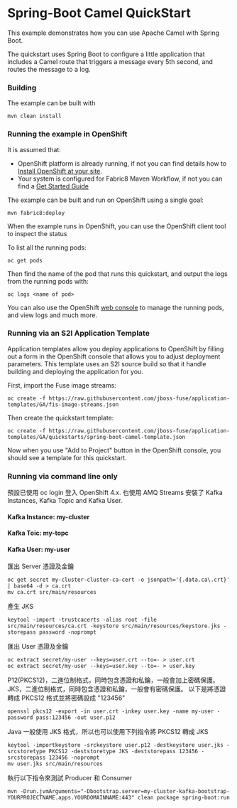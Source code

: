 # Spring-Boot Camel QuickStart

This example demonstrates how you can use Apache Camel with Spring Boot.

The quickstart uses Spring Boot to configure a little application that includes a Camel route that triggers a message every 5th second, and routes the message to a log.

### Building

The example can be built with

    mvn clean install

### Running the example in OpenShift

It is assumed that:
- OpenShift platform is already running, if not you can find details how to [Install OpenShift at your site](https://docs.openshift.com/container-platform/3.3/install_config/index.html).
- Your system is configured for Fabric8 Maven Workflow, if not you can find a [Get Started Guide](https://access.redhat.com/documentation/en/red-hat-jboss-middleware-for-openshift/3/single/red-hat-jboss-fuse-integration-services-20-for-openshift/)

The example can be built and run on OpenShift using a single goal:

    mvn fabric8:deploy

When the example runs in OpenShift, you can use the OpenShift client tool to inspect the status

To list all the running pods:

    oc get pods

Then find the name of the pod that runs this quickstart, and output the logs from the running pods with:

    oc logs <name of pod>

You can also use the OpenShift [web console](https://docs.openshift.com/container-platform/3.3/getting_started/developers_console.html#developers-console-video) to manage the
running pods, and view logs and much more.

### Running via an S2I Application Template

Application templates allow you deploy applications to OpenShift by filling out a form in the OpenShift console that allows you to adjust deployment parameters.  This template uses an S2I source build so that it handle building and deploying the application for you.

First, import the Fuse image streams:

    oc create -f https://raw.githubusercontent.com/jboss-fuse/application-templates/GA/fis-image-streams.json

Then create the quickstart template:

    oc create -f https://raw.githubusercontent.com/jboss-fuse/application-templates/GA/quickstarts/spring-boot-camel-template.json

Now when you use "Add to Project" button in the OpenShift console, you should see a template for this quickstart. 

### Running via command line only

預設已使用 oc login 登入 OpenShift 4.x. 也使用 AMQ Streams 安裝了 Kafka Instances, Kafka Topic and Kafka User.

#### Kafka Instance: my-cluster
#### Kafka Toic: my-topc
#### Kafka User: my-user

匯出 Server 憑證及金鑰

    oc get secret my-cluster-cluster-ca-cert -o jsonpath='{.data.ca\.crt}' | base64 -d > ca.crt
    mv ca.crt src/main/resources

產生 JKS

    keytool -import -trustcacerts -alias root -file src/main/resources/ca.crt -keystore src/main/resources/keystore.jks -storepass password -noprompt


匯出 User 憑證及金鑰

    oc extract secret/my-user --keys=user.crt --to=- > user.crt
    oc extract secret/my-user --keys=user.key --to=- > user.key

P12(PKCS12)，二進位制格式，同時包含憑證和私鑰，一般會加上密碼保護。JKS，二進位制格式，同時包含憑證和私鑰，一般會有密碼保護。
以下是將憑證轉成 PKCS12 格式並將密碼設成 "123456"

    openssl pkcs12 -export -in user.crt -inkey user.key -name my-user -password pass:123456 -out user.p12

Java 一般使用 JKS 格式，所以也可以使用下列指令將 PKCS12 轉成 JKS

    keytool -importkeystore -srckeystore user.p12 -destkeystore user.jks -srcstoretype PKCS12 -deststoretype JKS -deststorepass 123456 -srcstorepass 123456 -noprompt
    mv user.jks src/main/resources

執行以下指令來測試 Producer 和 Consumer

    mvn -Drun.jvmArguments="-Dbootstrap.server=my-cluster-kafka-bootstrap-YOURPROJECTNAME.apps.YOURDOMAINNAME:443" clean package spring-boot:run


